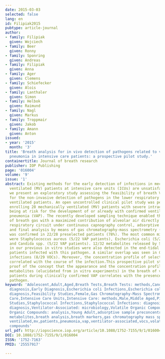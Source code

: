 ```yaml
---
date: 2015-03-03
selected: false
lang: en
id: Filipiak2015
pubtype: article-journal
author:
- family: Filipiak
  given: Wojciech
- family: Beer
  given: Ronny
- family: Sponring
  given: Andreas
- family: Filipiak
  given: Anna
- family: Ager
  given: Clemens
- family: Schiefecker
  given: Alois
- family: Lanthaler
  given: Simon
- family: Helbok
  given: Raimund
- family: Nagl
  given: Markus
- family: Troppmair
  given: Jakob
- family: Amann
  given: Anton
issued:
- year: '2015'
  month: '3'
title: 'Breath analysis for in vivo detection of pathogens related to ventilator-associated
  pneumonia in intensive care patients: a prospective pilot study.'
containertitle: Journal of breath research
publisher: IOP Publishing
page: '016004'
volume: '9'
issue: '1'
abstract: Existing methods for the early detection of infections in mechanically
  ventilated (MV) patients at intensive care units (ICUs) are unsatisfactory. Here
  we present an exploratory study assessing the feasibility of breath VOC analyses
  for the non-invasive detection of pathogens in the lower respiratory tract of
  ventilated patients. An open uncontrolled clinical pilot study was performed by
  enrolling 28 mechanically ventilated (MV) patients with severe intracranial disease,
  being at risk for the development of or already with confirmed ventilation-associated
  pneumonia (VAP). The recently developed sampling technique enabled the collection
  of breath gas with a maximized contribution of alveolar air directly from the
  respiratory circuit under continuous capnography control, adsorptive preconcentration
  and final analysis by means of gas chromatography-mass spectrometry (GC-MS).VAP
  was confirmed in 22/28 preselected patients (78%). The most common microorganisms
  were Staphylococcus aureus (5/22 VAP patients), Escherichia coli (5/22 VAP patients)
  and Candida spp. (5/22 VAP patients). 12/32 metabolites released by S. aureus
  in our previous in vitro studies were also detected in the end-tidal air of VAP
  patients infected with this pathogen. A similar overlap was seen in Candida albicans
  infections (8/29 VOCs). Moreover, the concentration profile of selected compounds
  correlated with the course of the infection.This prospective pilot study provides
  proof of the concept that the appearance and the concentration profile of pathogen-derived
  metabolites (elucidated from in vitro experiments) in the breath of ventilated
  patients during clinically confirmed VAP correlates with the presence of a particular
  pathogen.
keyword: 'Adolescent,Adult,Aged,Breath Tests,Breath Tests: methods,Candidiasis,Candidiasis:
  diagnosis,Early Diagnosis,Escherichia coli Infections,Escherichia coli Infections:
  diagnosis,Feasibility Studies,Female,Gas Chromatography-Mass Spectrometry,Humans,Intensive
  Care,Intensive Care Units,Intensive Care: methods,Male,Middle Aged,Pilot Projects,Pneumonia,Prospective
  Studies,Staphylococcal Infections,Staphylococcal Infections: diagnosis,Ventilator-Associated,Ventilator-Associated:
  diagnosis,Ventilator-Associated: microbiology,Volatile Organic Compounds,Volatile
  Organic Compounds: analysis,Young Adult,adsorptive sample preconcentration,bacteria-derived
  metabolites,breath analysis,breath markers,gas chromatography mass spectrometry,mechanically
  ventilated,mv,patients,pneumonia,vap,ventilator-associated,vocs,volatile organic
  compounds'
url_pdf: http://iopscience.iop.org/article/10.1088/1752-7155/9/1/016004
DOI: 10.1088/1752-7155/9/1/016004
ISSN: '1752-7163'
PMID: '25557917'

---
```

